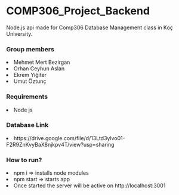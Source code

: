 # COMP306_Project_Backend

Node.js api made for Comp306 Database Management class in Koç University.

<h3>Group members</h3>
<li>Mehmet Mert Bezirgan</li>
<li>Orhan Ceyhun Aslan</li>
<li>Ekrem Yiğiter</li>
<li>Umut Öztunç</li>

<h3>Requirements</h3>
<li>Node js</li>

<h3>Database Link</h3>
<li>https://drive.google.com/file/d/13Ltd3ylvo01-F2R9ZnKvyBaX8njkpv4T/view?usp=sharing</li>

<h3>How to run?</h3>
<li>npm i => installs node modules</li>
<li>npm start => starts app</li>
<li>Once started the server will be active on http://localhost:3001</li>
